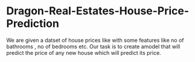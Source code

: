 # Dragon-Real-Estates-House-Price-Prediction
We are given a datset of house prices like with some features like no of bathrooms , no of bedrooms etc.
Our task is to create  amodel that will predict the price of any new house which will predict its price.
